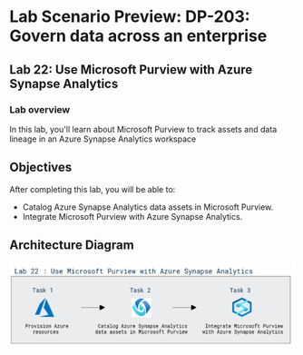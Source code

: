 # Lab Scenario Preview: DP-203: Govern data across an enterprise


## Lab 22: Use Microsoft Purview with Azure Synapse Analytics

### Lab overview

In this lab, you'll learn about Microsoft Purview to track assets and data lineage in an Azure Synapse Analytics workspace


## Objectives

After completing this lab, you will be able to:

 - Catalog Azure Synapse Analytics data assets in Microsoft Purview.
 - Integrate Microsoft Purview with Azure Synapse Analytics.

 ## Architecture Diagram


   ![Azure portal with a cloud shell pane](./media/lab22.png)

